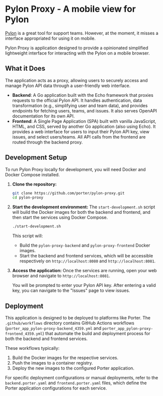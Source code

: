 # Pylon Proxy - A mobile view for Pylon

[Pylon](https://usepylon.com/) is a great tool for support teams. However, at the moment, it misses a interface appropriated for using it on mobile.

Pylon Proxy is application designed to provide a opinionated simplified lightweight interface for interacting with the Pylon on a mobile browser.

## What it Does

The application acts as a proxy, allowing users to securely access and manage Pylon API data through a user-friendly web interface.

*   **Backend**: A Go application built with the Echo framework that proxies requests to the official Pylon API. It handles authentication, data transformation (e.g., simplifying user and team data), and provides endpoints for fetching users, teams, and issues. It also serves OpenAPI documentation for its own API.
*   **Frontend**: A Single Page Application (SPA) built with vanilla JavaScript, HTML, and CSS, served by another Go application (also using Echo). It provides a web interface for users to input their Pylon API key, view issues, and select users/teams. All API calls from the frontend are routed through the backend proxy.


## Development Setup

To run Pylon Proxy locally for development, you will need Docker and Docker Compose installed.

1.  **Clone the repository:**
    ```bash
    git clone https://github.com/porter/pylon-proxy.git
    cd pylon-proxy
    ```

2.  **Start the development environment:**
    The `start-development.sh` script will build the Docker images for both the backend and frontend, and then start the services using Docker Compose.

    ```bash
    ./start-development.sh
    ```

    This script will:
    *   Build the `pylon-proxy-backend` and `pylon-proxy-frontend` Docker images.
    *   Start the backend and frontend services, which will be accessible respectively on `http://localhost:8080` and `http://localhost:8081`.

3.  **Access the application:**
    Once the services are running, open your web browser and navigate to `http://localhost:8081`.

    You will be prompted to enter your Pylon API key. After entering a valid key, you can navigate to the "Issues" page to view issues.

## Deployment

This application is designed to be deployed to platforms like Porter. The `.github/workflows` directory contains GitHub Actions workflows (`porter_app_pylon-proxy-backend_4359.yml` and `porter_app_pylon-proxy-frontend_4359.yml`) that automate the build and deployment process for both the backend and frontend services.

These workflows typically:
1.  Build the Docker images for the respective services.
2.  Push the images to a container registry.
3.  Deploy the new images to the configured Porter application.

For specific deployment configurations or manual deployments, refer to the `backend.porter.yaml` and `frontend.porter.yaml` files, which define the Porter application configurations for each service.
